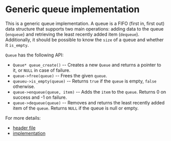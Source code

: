 # Generic queue implementation

This is a generic queue implementation. A queue is a FIFO (first in, first out) data structure that supports two main operations: adding data to the queue (`enqueue`) and retrieving the least recently added item (`dequeue`). Additionally, it should be possible to know the `size` of a queue and whether it `is_empty`. 

`Queue` has the following API:
  * `Queue* queue_create()` -- Creates a new `Queue` and returns a pointer to it, or `NULL` in case of failure.
  * `queue->free(queue)` -- Frees the given `queue`.
  * `queueu->is_empty(queue)` -- Returns `true` if the `queue` is empty, `false` otherwise.
  * `queue->enqueue(queue, item)` -- Adds the `item` to the `queue`. Returns 0 on success and -1 on failure.
  * `queue->dequeue(queue)` -- Removes and returns the least recently added item of the `queue`. Returns `NULL` if the queue is null or empty.

For more details:
  * [header file](https://github.com/alexandra-zaharia/libgcds/blob/master/include/Queue/queue.h)
  * [implementation](https://github.com/alexandra-zaharia/libgcds/blob/master/src/Queue/queue.c)